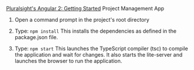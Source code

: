 [Pluralsight's Angular 2: Getting Started](https://app.pluralsight.com/library/courses/angular-2-getting-started-update) Project Management App

1) Open a command prompt in the project's root directory

2) Type: `npm install`
    This installs the dependencies as defined in the package.json file.
    
3) Type: `npm start`
    This launches the TypeScript compiler (tsc) to compile the application and wait for changes. 
    It also starts the lite-server and launches the browser to run the application.
